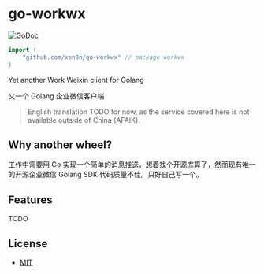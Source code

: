 # go-workwx

[![GoDoc](http://godoc.org/github.com/xen0n/go-workwx?status.png)](http://godoc.org/github.com/xen0n/go-workwx)

```go
import (
	"github.com/xen0n/go-workwx" // package workwx
)
```

Yet another Work Weixin client for Golang

又一个 Golang 企业微信客户端


> English translation TODO for now, as the service covered here is not available
> outside of China (AFAIK).


## Why another wheel?

工作中需要用 Go 实现一个简单的消息推送，想着找个开源库算了，然而现有唯一的开源企业微信 Golang SDK 代码质量不佳。只好自己写一个。


## Features

TODO


## License

* [MIT](./LICENSE)
